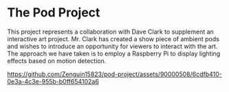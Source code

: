 # The Pod Project

This project represents a collaboration with Dave Clark to supplement an interactive art project. Mr. Clark has created a show piece of ambient pods and wishes to introduce an opportunity for viewers to interact with the art. The approach we have taken is to employ a Raspberry Pi to display lighting effects based on motion detection.

https://github.com/Zenguin15823/pod-project/assets/90000508/6cdfb410-0e3a-4c3e-955b-b0ff654102a6

